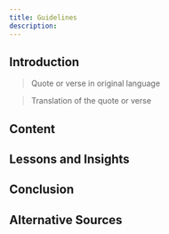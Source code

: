 ```yaml
---
title: Guidelines
description:
---
```


## Introduction

> Quote or verse in original language

> Translation of the quote or verse

<!-- Add your introduction here -->

## Content

<!-- Add your main content here -->

## Lessons and Insights

<!-- Add lessons and insights here -->

## Conclusion

<!-- Add your conclusion here -->

## Alternative Sources

<!-- Add alternative sources or references here -->
